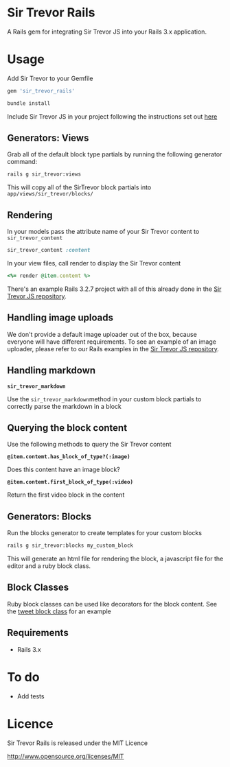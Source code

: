 # Sir Trevor Rails

A Rails gem for integrating Sir Trevor JS into your Rails 3.x application.

# Usage

Add Sir Trevor to your Gemfile

```ruby
gem 'sir_trevor_rails'
```

```bash
bundle install
```

Include Sir Trevor JS in your project following the instructions set out [here](http://madebymany.github.io/sir-trevor-js/docs.html)

## Generators: Views

Grab all of the default block type partials by running the following generator command:

```bash
rails g sir_trevor:views
```

This will copy all of the SirTrevor block partials into `app/views/sir_trevor/blocks/`

## Rendering

In your models pass the attribute name of your Sir Trevor content to `sir_trevor_content`

```ruby
sir_trevor_content :content
```

In your view files, call render to display the Sir Trevor content

```ruby
<%= render @item.contemt %>
```

There's an example Rails 3.2.7 project with all of this already done in the [Sir Trevor JS repository](https://github.com/madebymany/sir-trevor-js/tree/master/examples/rails/sir-trevor-example).

## Handling image uploads

We don't provide a default image uploader out of the box, because everyone will have different requirements. To see an example of an image uploader, please refer to our Rails examples in the [Sir Trevor JS repository](https://github.com/madebymany/sir-trevor-js/tree/master/examples/rails/image-uploader).

## Handling markdown

**`sir_trevor_markdown`**

Use the `sir_trevor_markdown`method in your custom block partials to correctly parse the markdown in a block

## Querying the block content

Use the following methods to query the Sir Trevor content

**`@item.contemt.has_block_of_type?(:image)`**

Does this content have an image block?

**`@item.contemt.first_block_of_type(:video)`**

Return the first video block in the content

## Generators: Blocks

Run the blocks generator to create templates for your custom blocks

```bash
rails g sir_trevor:blocks my_custom_block
```

This will generate an html file for rendering the block, a javascript file for the editor and a ruby block class.

## Block Classes

Ruby block classes can be used like decorators for the block content. See the [tweet block class](https://github.com/madebymany/sir-trevor-rails/blob/redesign-gem/lib/sir_trevor_rails/blocks/tweet_block.rb) for an example

## Requirements

- Rails 3.x

# To do

- Add tests

# Licence

Sir Trevor Rails is released under the MIT Licence

http://www.opensource.org/licenses/MIT
